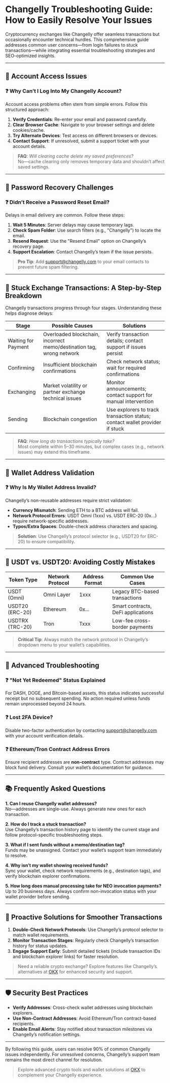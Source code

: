 # Changelly Troubleshooting Guide: How to Easily Resolve Your Issues  

Cryptocurrency exchanges like Changelly offer seamless transactions but occasionally encounter technical hurdles. This comprehensive guide addresses common user concerns—from login failures to stuck transactions—while integrating essential troubleshooting strategies and SEO-optimized insights.  

---

## 🔐 Account Access Issues  

### ❓ Why Can’t I Log Into My Changelly Account?  
Account access problems often stem from simple errors. Follow this structured approach:  

1. **Verify Credentials**: Re-enter your email and password carefully.  
2. **Clear Browser Cache**: Navigate to your browser settings and delete cookies/cache.  
3. **Try Alternate Devices**: Test access on different browsers or devices.  
4. **Contact Support**: If unresolved, submit a support ticket with your account details.  

> **FAQ**: *Will clearing cache delete my saved preferences?*  
> No—cache clearing only removes temporary data and shouldn’t affect saved settings.  

---

## 📧 Password Recovery Challenges  

### ❓ Didn’t Receive a Password Reset Email?  
Delays in email delivery are common. Follow these steps:  

1. **Wait 5 Minutes**: Server delays may cause temporary lags.  
2. **Check Spam Folder**: Use search filters (e.g., "Changelly") to locate the email.  
3. **Resend Request**: Use the "Resend Email" option on Changelly’s recovery page.  
4. **Support Escalation**: Contact Changelly’s team if the issue persists.  

> **Pro Tip**: Add support@changelly.com to your email contacts to prevent future spam filtering.  

---

## 🔄 Stuck Exchange Transactions: A Step-by-Step Breakdown  

Changelly transactions progress through four stages. Understanding these helps diagnose delays:  

| **Stage**             | **Possible Causes**                                                                 | **Solutions**                                                                 |  
|------------------------|-------------------------------------------------------------------------------------|-------------------------------------------------------------------------------|  
| Waiting for Payment    | Overloaded blockchain, incorrect memo/destination tag, wrong network                | Verify transaction details; contact support if issues persist                 |  
| Confirming             | Insufficient blockchain confirmations                                               | Check network status; wait for required confirmations                         |  
| Exchanging             | Market volatility or partner exchange technical issues                              | Monitor announcements; contact support for manual intervention                |  
| Sending                | Blockchain congestion                                                               | Use explorers to track transaction status; contact wallet provider if stuck   |  

> **FAQ**: *How long do transactions typically take?*  
> Most complete within 5–30 minutes, but complex cases (e.g., network issues) may extend this timeframe.  

---

## 📌 Wallet Address Validation  

### ❓ Why Is My Wallet Address Invalid?  
Changelly’s non-reusable addresses require strict validation:  

- **Currency Mismatch**: Sending ETH to a BTC address will fail.  
- **Network Protocol Errors**: USDT Omni (1xxx) vs. USDT ERC-20 (0x...) require network-specific addresses.  
- **Typos/Extra Spaces**: Double-check address characters and spacing.  

> **Solution**: Use Changelly’s protocol selector (e.g., USDT20 for ERC-20) to ensure compatibility.  

---

## 💸 USDT vs. USDT20: Avoiding Costly Mistakes  

| **Token Type**        | **Network Protocol** | **Address Format** | **Common Use Cases**                          |  
|------------------------|----------------------|--------------------|-----------------------------------------------|  
| USDT (Omni)           | Omni Layer           | 1xxx               | Legacy BTC-based transactions                 |  
| USDT20 (ERC-20)       | Ethereum             | 0x...              | Smart contracts, DeFi applications            |  
| USDTRX (TRC-20)       | Tron                 | Txxx               | Low-fee cross-border payments                 |  

> **Critical Tip**: Always match the network protocol in Changelly’s dropdown menu to your wallet’s capabilities.  

---

## 🧩 Advanced Troubleshooting  

### ❓ "Not Yet Redeemed" Status Explained  
For DASH, DOGE, and Bitcoin-based assets, this status indicates successful receipt but no subsequent spending. No action required unless funds remain unprocessed beyond 24 hours.  

### ❓ Lost 2FA Device?  
Disable two-factor authentication by contacting support@changelly.com with your account verification details.  

### ❓ Ethereum/Tron Contract Address Errors  
Ensure recipient addresses are **non-contract** type. Contract addresses may block fund delivery. Consult your wallet’s documentation for guidance.  

---

## 📚 Frequently Asked Questions  

**1. Can I reuse Changelly wallet addresses?**  
No—addresses are single-use. Always generate new ones for each transaction.  

**2. How do I track a stuck transaction?**  
Use Changelly’s transaction history page to identify the current stage and follow protocol-specific troubleshooting steps.  

**3. What if I sent funds without a memo/destination tag?**  
Funds may be unassigned. Contact your wallet’s support team immediately to resolve.  

**4. Why isn’t my wallet showing received funds?**  
Sync your wallet, check network requirements (e.g., destination tags), and verify blockchain explorer confirmations.  

**5. How long does manual processing take for NEO invocation payments?**  
Up to 20 business days. Always confirm non-invocation status with your wallet provider before sending.  

---

## 🧠 Proactive Solutions for Smoother Transactions  

1. **Double-Check Network Protocols**: Use Changelly’s protocol selector to match wallet requirements.  
2. **Monitor Transaction Stages**: Regularly check Changelly’s transaction history for status updates.  
3. **Engage Support Early**: Submit detailed tickets (include transaction IDs and blockchain explorer links) for faster resolution.  

> Need a reliable crypto exchange? Explore features like Changelly’s alternatives at [OKX](https://bit.ly/okx-bonus) for enhanced security and support.  

---

## 🛡️ Security Best Practices  

- **Verify Addresses**: Cross-check wallet addresses using blockchain explorers.  
- **Use Non-Contract Addresses**: Avoid Ethereum/Tron contract-based recipients.  
- **Enable Email Alerts**: Stay notified about transaction milestones via Changelly’s notification settings.  

---

By following this guide, users can resolve 90% of common Changelly issues independently. For unresolved concerns, Changelly’s support team remains the most direct channel for resolution.  

> Explore advanced crypto tools and wallet solutions at [OKX](https://bit.ly/okx-bonus) to complement your Changelly experience.